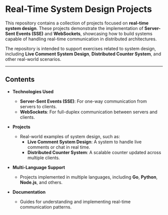 # **Real-Time System Design Projects**

This repository contains a collection of projects focused on **real-time system design**. These projects demonstrate the implementation of **Server-Sent Events (SSE)** and **WebSockets**, showcasing how to build systems capable of handling real-time communication in distributed architectures.

The repository is intended to support exercises related to system design, including **Live Comment System Design**, **Distributed Counter System**, and other real-world scenarios.

---

## **Contents**

- **Technologies Used**
    - **Server-Sent Events (SSE)**: For one-way communication from servers to clients.
    - **WebSockets**: For full-duplex communication between servers and clients.

- **Projects**
    - Real-world examples of system design, such as:
        - **Live Comment System Design**: A system to handle live comments or chat in real time.
        - **Distributed Counter System**: A scalable counter updated across multiple clients.

- **Multi-Language Support**
    - Projects implemented in multiple languages, including **Go**, **Python**, **Node.js**, and others.

- **Documentation**
    - Guides for understanding and implementing real-time communication patterns.
